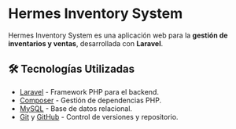 # Hermes Inventory System

Hermes Inventory System es una aplicación web para la **gestión de inventarios y ventas**, desarrollada con **Laravel**.

## 🛠️ Tecnologías Utilizadas

-   [Laravel](https://laravel.com/) - Framework PHP para el backend.
-   [Composer](https://getcomposer.org/) - Gestión de dependencias PHP.
-   [MySQL](https://www.mysql.com/) - Base de datos relacional.
-   [Git](https://git-scm.com/) y [GitHub](https://github.com/) - Control de versiones y repositorio.
